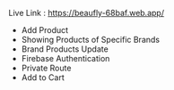 Live Link : https://beaufly-68baf.web.app/

<ul>
    <li>Add Product </li>
    <li>Showing Products of Specific Brands </li>
    <li>Brand Products Update </li>
    <li>Firebase Authentication </li>
    <li>Private Route </li>
    <li>Add to Cart</li>

</ul>
